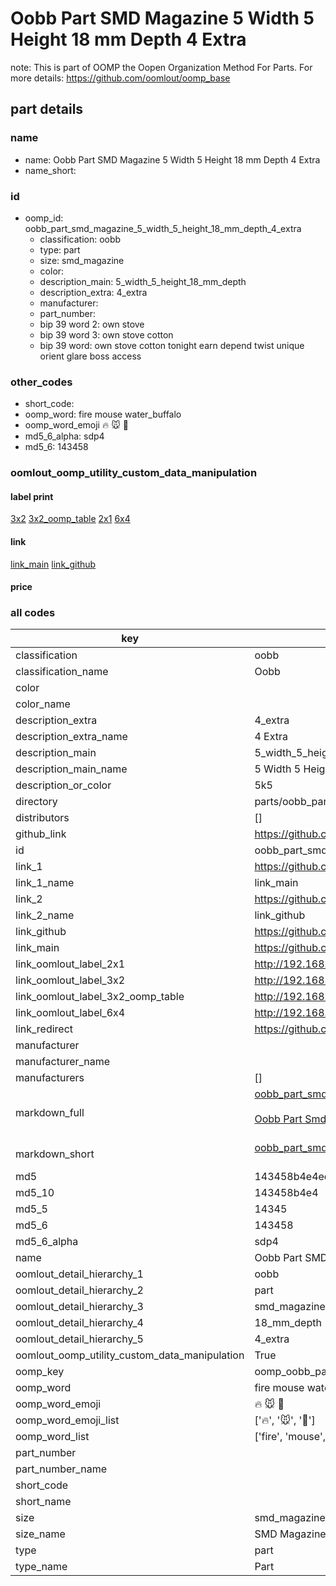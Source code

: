 # Oobb Part SMD Magazine 5 Width 5 Height 18 mm Depth 4 Extra  

note: This is part of OOMP the Oopen Organization Method For Parts. For more details: https://github.com/oomlout/oomp_base

##  part details
  







### name
* name: Oobb Part SMD Magazine 5 Width 5 Height 18 mm Depth 4 Extra
* name_short: 
### id
* oomp_id: oobb_part_smd_magazine_5_width_5_height_18_mm_depth_4_extra
  * classification: oobb
  * type: part
  * size: smd_magazine
  * color: 
  * description_main: 5_width_5_height_18_mm_depth
  * description_extra: 4_extra
  * manufacturer: 
  * part_number: 
  * bip 39 word 2: own stove
  * bip 39 word 3: own stove cotton
  * bip 39 word: own stove cotton tonight earn depend twist unique orient glare boss access

### other_codes
* short_code: 
* oomp_word: fire mouse water_buffalo
* oomp_word_emoji :fire: :mouse: :water_buffalo:
* md5_6_alpha: sdp4
* md5_6: 143458






### oomlout_oomp_utility_custom_data_manipulation
#### label print
[3x2](http://192.168.1.245:1112/?label=oomp%20sdp4)
[3x2_oomp_table](http://192.168.1.108:1112/?label=oomp%20sdp4)
[2x1](http://192.168.1.242:1112/?label=oomp%20sdp4)
[6x4](http://192.168.1.55:1112/?label=oomp%20sdp4)    

#### link

[link_main](https://github.com/oomlout/oomlout_oomp_version_1_messy/tree/main/parts/oobb_part_smd_magazine_5_width_5_height_18_mm_depth_4_extra) [link_github](https://github.com/oomlout/oomlout_oomp_version_1_messy/tree/main/parts/oobb_part_smd_magazine_5_width_5_height_18_mm_depth_4_extra)                             

#### price







### all codes 
| key | value |  
| --- | --- |  
| classification | oobb |  
| classification_name | Oobb |  
| color |  |  
| color_name |  |  
| description_extra | 4_extra |  
| description_extra_name | 4 Extra |  
| description_main | 5_width_5_height_18_mm_depth |  
| description_main_name | 5 Width 5 Height 18 mm Depth |  
| description_or_color | 5k5 |  
| directory | parts/oobb_part_smd_magazine_5_width_5_height_18_mm_depth_4_extra |  
| distributors | [] |  
| github_link | https://github.com/oomlout/oomlout_oomp_part_src/tree/main/parts/oobb_part_smd_magazine_5_width_5_height_18_mm_depth_4_extra |  
| id | oobb_part_smd_magazine_5_width_5_height_18_mm_depth_4_extra |  
| link_1 | https://github.com/oomlout/oomlout_oomp_version_1_messy/tree/main/parts/oobb_part_smd_magazine_5_width_5_height_18_mm_depth_4_extra |  
| link_1_name | link_main |  
| link_2 | https://github.com/oomlout/oomlout_oomp_version_1_messy/tree/main/parts/oobb_part_smd_magazine_5_width_5_height_18_mm_depth_4_extra |  
| link_2_name | link_github |  
| link_github | https://github.com/oomlout/oomlout_oomp_version_1_messy/tree/main/parts/oobb_part_smd_magazine_5_width_5_height_18_mm_depth_4_extra |  
| link_main | https://github.com/oomlout/oomlout_oomp_version_1_messy/tree/main/parts/oobb_part_smd_magazine_5_width_5_height_18_mm_depth_4_extra |  
| link_oomlout_label_2x1 | http://192.168.1.242:1112/?label=oomp%20sdp4 |  
| link_oomlout_label_3x2 | http://192.168.1.245:1112/?label=oomp%20sdp4 |  
| link_oomlout_label_3x2_oomp_table | http://192.168.1.108:1112/?label=oomp%20sdp4 |  
| link_oomlout_label_6x4 | http://192.168.1.55:1112/?label=oomp%20sdp4 |  
| link_redirect | https://github.com/oomlout/oomlout_oomp_version_1_messy/tree/main/parts/oobb_part_smd_magazine_5_width_5_height_18_mm_depth_4_extra |  
| manufacturer |  |  
| manufacturer_name |  |  
| manufacturers | [] |  
| markdown_full | [oobb_part_smd_magazine_5_width_5_height_18_mm_depth_4_extra](none)<br>[](none)<br>[Oobb Part Smd Magazine 5 Width 5 Height 18 Mm Depth 4 Extra](none)<br><br> |  
| markdown_short | [oobb_part_smd_magazine_5_width_5_height_18_mm_depth_4_extra](none)<br><br> |  
| md5 | 143458b4e4ed9d70eba2ae4861b5acf0 |  
| md5_10 | 143458b4e4 |  
| md5_5 | 14345 |  
| md5_6 | 143458 |  
| md5_6_alpha | sdp4 |  
| name | Oobb Part SMD Magazine 5 Width 5 Height 18 mm Depth 4 Extra |  
| oomlout_detail_hierarchy_1 | oobb |  
| oomlout_detail_hierarchy_2 | part |  
| oomlout_detail_hierarchy_3 | smd_magazine |  
| oomlout_detail_hierarchy_4 | 18_mm_depth |  
| oomlout_detail_hierarchy_5 | 4_extra |  
| oomlout_oomp_utility_custom_data_manipulation | True |  
| oomp_key | oomp_oobb_part_smd_magazine_5_width_5_height_18_mm_depth_4_extra |  
| oomp_word | fire mouse water_buffalo |  
| oomp_word_emoji | :fire: :mouse: :water_buffalo: |  
| oomp_word_emoji_list | [':fire:', ':mouse:', ':water_buffalo:'] |  
| oomp_word_list | ['fire', 'mouse', 'water_buffalo'] |  
| part_number |  |  
| part_number_name |  |  
| short_code |  |  
| short_name |  |  
| size | smd_magazine |  
| size_name | SMD Magazine |  
| type | part |  
| type_name | Part |  
